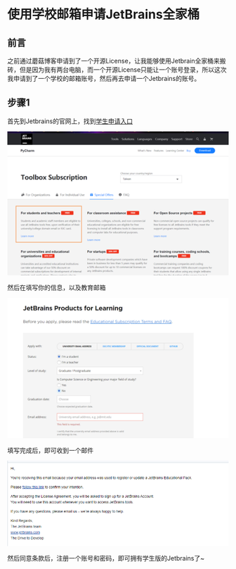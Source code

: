 # 使用学校邮箱申请JetBrains全家桶

## 前言

之前通过蘑菇博客申请到了一个开源License，让我能够使用Jetbrain全家桶来搬砖，但是因为我有两台电脑，而一个开源License只能让一个账号登录，所以这次我申请到了一个学校的邮箱账号，然后再去申请一个Jetbrains的账号。

## 步骤1

首先到Jetbrains的官网上，找到[学生申请入口](https://www.jetbrains.com/pycharm/buy/?fromIDE#discounts?billing=yearly)

![image-20200908185502429](images/image-20200908185502429.png)

然后在填写你的信息，以及教育邮箱

![image-20200908190155994](images/image-20200908190155994.png)

填写完成后，即可收到一个邮件

![image-20200908190218912](images/image-20200908190218912.png)

然后同意条款后，注册一个账号和密码，即可拥有学生版的Jetbrains了~
